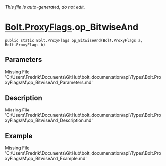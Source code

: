 *This file is auto-generated, do not edit.*

# [Bolt.ProxyFlags](Types/Bolt.ProxyFlags.md).op_BitwiseAnd
`public static Bolt.ProxyFlags op_BitwiseAnd(Bolt.ProxyFlags a, Bolt.ProxyFlags b)`
## Parameters
Missing File 'C:\Users\Fredrik\Documents\GitHub\bolt_documentation\api\Types\Bolt.ProxyFlags\M\op_BitwiseAnd_Parameters.md'
## Description
Missing File 'C:\Users\Fredrik\Documents\GitHub\bolt_documentation\api\Types\Bolt.ProxyFlags\M\op_BitwiseAnd_Description.md'
## Example
Missing File 'C:\Users\Fredrik\Documents\GitHub\bolt_documentation\api\Types\Bolt.ProxyFlags\M\op_BitwiseAnd_Example.md'
